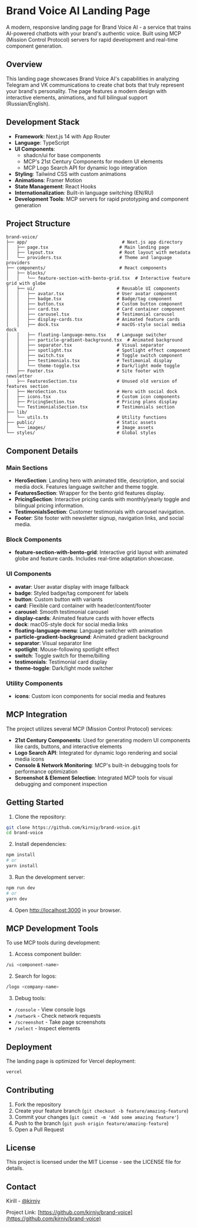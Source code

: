 # Brand Voice AI Landing Page

A modern, responsive landing page for Brand Voice AI - a service that trains AI-powered chatbots with your brand's authentic voice. Built using MCP (Mission Control Protocol) servers for rapid development and real-time component generation.

## Overview

This landing page showcases Brand Voice AI's capabilities in analyzing Telegram and VK communications to create chat bots that truly represent your brand's personality. The page features a modern design with interactive elements, animations, and full bilingual support (Russian/English).

## Development Stack

- **Framework**: Next.js 14 with App Router
- **Language**: TypeScript
- **UI Components**:
  - shadcn/ui for base components
  - MCP's 21st Century Components for modern UI elements
  - MCP Logo Search API for dynamic logo integration
- **Styling**: Tailwind CSS with custom animations
- **Animations**: Framer Motion
- **State Management**: React Hooks
- **Internationalization**: Built-in language switching (EN/RU)
- **Development Tools**: MCP servers for rapid prototyping and component generation

## Project Structure

```
brand-voice/
├── app/                                    # Next.js app directory
│   ├── page.tsx                           # Main landing page
│   ├── layout.tsx                         # Root layout with metadata
│   └── providers.tsx                      # Theme and language providers
├── components/                            # React components
│   ├── blocks/   
│   │   └── feature-section-with-bento-grid.tsx  # Interactive feature grid with globe
│   ├── ui/                               # Reusable UI components
│   │   ├── avatar.tsx                    # User avatar component
│   │   ├── badge.tsx                     # Badge/tag component
│   │   ├── button.tsx                    # Custom button component
│   │   ├── card.tsx                      # Card container component
│   │   ├── carousel.tsx                  # Testimonial carousel
│   │   ├── display-cards.tsx             # Animated feature cards
│   │   ├── dock.tsx                      # macOS-style social media dock
│   │   ├── floating-language-menu.tsx    # Language switcher
│   │   ├── particle-gradient-background.tsx  # Animated background
│   │   ├── separator.tsx                 # Visual separator
│   │   ├── spotlight.tsx                 # Spotlight effect component
│   │   ├── switch.tsx                    # Toggle switch component
│   │   ├── testimonials.tsx              # Testimonial display
│   │   └── theme-toggle.tsx              # Dark/light mode toggle
│   ├── Footer.tsx                        # Site footer with newsletter
│   ├── FeaturesSection.tsx               # Unused old version of features section
│   ├── HeroSection.tsx                   # Hero with social dock
│   ├── icons.tsx                         # Custom icon components
│   ├── PricingSection.tsx                # Pricing plans display
│   └── TestimonialsSection.tsx           # Testimonials section
├── lib/
│   └── utils.ts                          # Utility functions
├── public/                               # Static assets
│   └── images/                           # Image assets
└── styles/                               # Global styles
```

## Component Details

### Main Sections

- **HeroSection**: Landing hero with animated title, description, and social media dock. Features language switcher and theme toggle.
- **FeaturesSection**: Wrapper for the bento grid features display.
- **PricingSection**: Interactive pricing cards with monthly/yearly toggle and bilingual pricing information.
- **TestimonialsSection**: Customer testimonials with carousel navigation.
- **Footer**: Site footer with newsletter signup, navigation links, and social media.

### Block Components

- **feature-section-with-bento-grid**: Interactive grid layout with animated globe and feature cards. Includes real-time adaptation showcase.

### UI Components

- **avatar**: User avatar display with image fallback
- **badge**: Styled badge/tag component for labels
- **button**: Custom button with variants
- **card**: Flexible card container with header/content/footer
- **carousel**: Smooth testimonial carousel
- **display-cards**: Animated feature cards with hover effects
- **dock**: macOS-style dock for social media links
- **floating-language-menu**: Language switcher with animation
- **particle-gradient-background**: Animated gradient background
- **separator**: Visual separator line
- **spotlight**: Mouse-following spotlight effect
- **switch**: Toggle switch for theme/billing
- **testimonials**: Testimonial card display
- **theme-toggle**: Dark/light mode switcher

### Utility Components

- **icons**: Custom icon components for social media and features

## MCP Integration

The project utilizes several MCP (Mission Control Protocol) services:

- **21st Century Components**: Used for generating modern UI components like cards, buttons, and interactive elements
- **Logo Search API**: Integrated for dynamic logo rendering and social media icons
- **Console & Network Monitoring**: MCP's built-in debugging tools for performance optimization
- **Screenshot & Element Selection**: Integrated MCP tools for visual debugging and component inspection

## Getting Started

1. Clone the repository:

```bash
git clone https://github.com/kirniy/brand-voice.git
cd brand-voice
```

2. Install dependencies:

```bash
npm install
# or
yarn install
```

3. Run the development server:

```bash
npm run dev
# or
yarn dev
```

4. Open [http://localhost:3000](http://localhost:3000) in your browser.

## MCP Development Tools

To use MCP tools during development:

1. Access component builder:

```bash
/ui <component-name>
```

2. Search for logos:

```bash
/logo <company-name>
```

3. Debug tools:

- `/console` - View console logs
- `/network` - Check network requests
- `/screenshot` - Take page screenshots
- `/select` - Inspect elements

## Deployment

The landing page is optimized for Vercel deployment:

```bash
vercel
```

## Contributing

1. Fork the repository
2. Create your feature branch (`git checkout -b feature/amazing-feature`)
3. Commit your changes (`git commit -m 'Add some amazing feature'`)
4. Push to the branch (`git push origin feature/amazing-feature`)
5. Open a Pull Request

## License

This project is licensed under the MIT License - see the LICENSE file for details.

## Contact

Kirill - [@kirniy](https://twitter.com/kirniy)

Project Link: [https://github.com/kirniy/brand-voice](https://github.com/kirniy/brand-voice)
